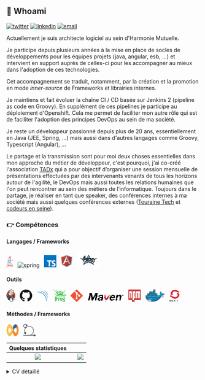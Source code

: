 ## :man: Whoami 
[![twitter](https://img.shields.io/badge/twitter--lightgrey?style=social&logo=twitter)](https://twitter.com/wildagsx)
[![linkedin](https://img.shields.io/badge/linkedin--lightgrey?style=social&logo=linkedin)](https://www.linkedin.com/in/philippartstephane/)
[![email](https://img.shields.io/badge/email--lightgrey?style=social&logo=gmail)](mailto:s.philippart@gmail.com)

Actuellement je suis architecte logiciel au sein d'Harmonie Mutuelle.

Je participe depuis plusieurs années à la mise en place de socles de développements pour les équipes projets (java, angular, esb, ...) et intervient en support auprès de celles-ci pour les accompagner au mieux dans l'adoption de ces technologies.

Cet accompagnement se traduit, notamment, par la création et la promotion en mode *inner-source* de Frameworks et librairies internes.

Je maintiens et fait évoluer la chaîne CI / CD basée sur Jenkins 2 (pipeline as code en Groovy). 
En supplément de ces pipelines je participe au déploiement d'Openshift.
Cela me permet de faciliter mon autre rôle qui est de faciliter l'adoption des principes DevOps au sein de ma société.

Je reste un développeur passionné depuis plus de 20 ans, essentiellement en Java (JEE, Spring, ...) mais aussi dans d'autres langages comme Groovy, Typescript (Angular), ...

Le partage et la transmission sont pour moi deux choses essentielles dans mon approche du métier de développeur, c'est pourquoi, j'ai co-créé l'association [TADx](https://www.tadx.fr) qui a pour objectif d’organiser une session mensuelle de présentations effectuées par des intervenants venants de tous les horizons autour de l'agilité, le DevOps mais aussi toutes les relations humaines que l'on peut rencontrer au sein des métiers de l’informatique. 
Toujours dans le partage, je réaliser en tant que speaker, des conférences internes à ma société mais aussi quelques conférences externes ([Touraine Tech](https://touraine.tech/) et [codeurs en seine](https://touraine.tech/)).

### :point_right: Compétences
#### Langages / Frameworks
<img src="./assets/images/java.png" alt="java" title="Java"/>&nbsp;&nbsp; <img src="./assets/images/spring.ico" alt="spring" title="Spring"/>&nbsp;&nbsp; 
<img src="./assets/images/typescript.png" alt ="typescript" title="Typescript"/>&nbsp;&nbsp; 
<img src="./assets/images/angular.png" alt ="angular" title="Angular"/>&nbsp;&nbsp;
<img src="./assets/images/groovy.png" alt ="groovy" title="Groovy"/>&nbsp;&nbsp;

#### Outils
<img src="./assets/images/jenkins.png" alt ="Jenkins" title="Jenkins"/>&nbsp;&nbsp; <img src="./assets/images/github.png" alt ="GitHub" title="GitHub"/>&nbsp;&nbsp; 
<img src="./assets/images/sonar.png" alt ="Sonarqube" title="Sonarqube"/>&nbsp;&nbsp; 
<img src="./assets/images/artifactory.png" alt ="Artifactory" title="Artifactory"/>&nbsp;&nbsp; 
<img src="./assets/images/git.png" alt ="Git" title="Git"/>&nbsp;&nbsp; 
<img src="./assets/images/maven.png" alt ="Maven" title="Maven"/>&nbsp;&nbsp; 
<img height="32" width="32" src="./assets/images/npm.svg" alt ="Npm" title="Npm"/>&nbsp;&nbsp; 
<img src="./assets/images/docker.png" alt ="Docker" title="Docker"/>&nbsp;&nbsp; 
<img src="./assets/images/ocp.png" alt ="Openshift" title="Openshift"/> 

#### Méthodes / Frameworks
<img height="32" width="32" src="./assets/images/devops.png" alt ="DevOps" title="DevOps"/>&nbsp;&nbsp; <img height="32" width="" src="./assets/images/scrum.png" alt ="Scrum" title="Scrum"/> 

| Quelques statistiques | | |
| :---: |:---:| :---:|
| ![](https://github-readme-stats.vercel.app/api/top-langs/?username=philippart-s&theme=radical&hide_langs_below=8)     |  | ![](https://github-readme-stats.vercel.app/api?username=philippart-s&show_icons=true&theme=radical&count_private=true) |

<details>
    <summary>
        CV détaillé
    </summary>

## EXPERIENCE PROFESSIONNELLE
### 2008 – Aujourd'hui | Architecte Logiciel et DevOps | Harmonie-Mutuelle
Conception et réalisation de plateformes de développements JEE, Angular, Business Works (ESB) et SpringBoot (ainsi que SpringBatch) pour les développements d'applications intranet et Internet. Développement de Frameworks internes (SpringBoot & Angular). 
Conception et réalisation de la plate-forme d'intégration continue basée sur Jenkins 2 (notamment avec les pipelines), Sonarqube, Artifactory et GitHub. 

Conception d'architectures applicatives (SOA) sur les différents projets de développements ou d'intégration de progiciels.

Mise en place d'Openshift pour conteneuriser les applications déployées en production (partie CI / CD et conteneurisation des développements).
Accompagnement des équipes production et des équipes projets dans la mise en place d'approche DevOps.

Product Owner pour différents projets techniques ou applicatif (application interne de facilitation d'accès à la CI / CD, mise en place de socles, ...).

### 2006 – 2008 | Ingénieur logiciel Java / JEE | Apside TOP
Expert JEE en prestation chez Coface Services pour mise en place d'applications Web et montée en compétence des personnels internes. Rôle de tech lead au sein des équipes.

###  2004 – 2006 | Chef de projet technique | Delta Informatique
Mise en place de sites web (secteur banque et assurances) en JEE (déployés sur Weblogic) comme développeur expert puis chef de projets techniques (spécifications techniques,développement et mise en place chez les clients) sur les mêmes technologies.

### 2002 – 2004 | Ingénieur Java / JEE | Prima Solutions
Développement de front end et back end dans le secteur assurance et pour le site assurland.com. 
Accompagnement clientèle pour le déploiement de solutions JEE / Weblogic.

## FORMATION
### 1999 – Ingénieur en Informatique – Polytech Tours
Ecole d’ingénieur en informatique (développement).

### 1996 – DUT Informatique – Université d’Orléans - Tours
Diplôme d’informatique de gestion.

### 1993 – BAC D – Lycée Claude de France à Romorantin
Filière générale option biologie.

### LANGUES
🇫🇷 🇬🇧

### LOISIRS
Badminton, Running, Cinéma, Concerts
</details>
